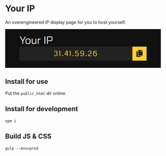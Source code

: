 # Your IP

An overengineered IP display page for you to host yourself.

![screenshot](https://raw.githubusercontent.com/Brugman/ip/develop/screenshot.png)

## Install for use

Put the `public_html` dir online.

## Install for development

`npm i`

## Build JS & CSS

`gulp --env=prod`